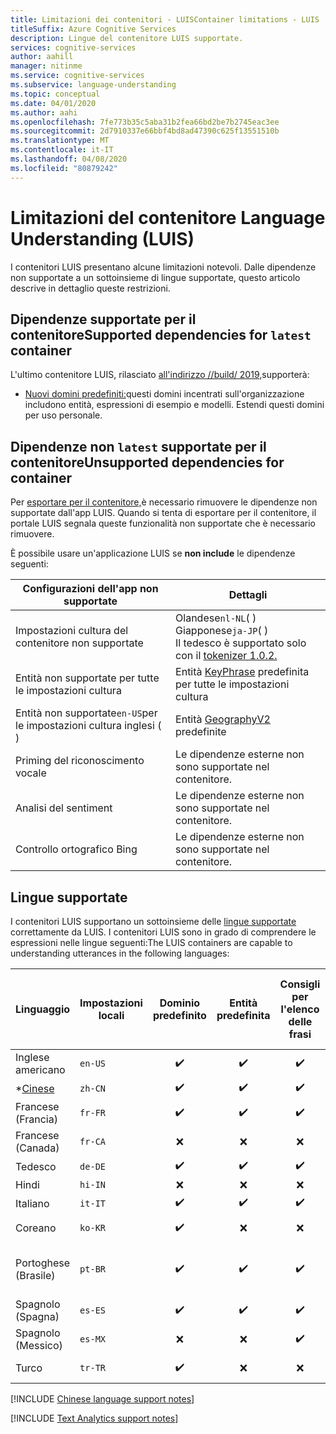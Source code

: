 ```yaml
---
title: Limitazioni dei contenitori - LUISContainer limitations - LUIS
titleSuffix: Azure Cognitive Services
description: Lingue del contenitore LUIS supportate.
services: cognitive-services
author: aahill
manager: nitinme
ms.service: cognitive-services
ms.subservice: language-understanding
ms.topic: conceptual
ms.date: 04/01/2020
ms.author: aahi
ms.openlocfilehash: 7fe773b35c5aba31b2fea66bd2be7b2745eac3ee
ms.sourcegitcommit: 2d7910337e66bbf4bd8ad47390c625f13551510b
ms.translationtype: MT
ms.contentlocale: it-IT
ms.lasthandoff: 04/08/2020
ms.locfileid: "80879242"
---
```

# <a name="language-understanding-luis-container-limitations"></a>Limitazioni del contenitore Language Understanding (LUIS)

I contenitori LUIS presentano alcune limitazioni notevoli. Dalle dipendenze non supportate a un sottoinsieme di lingue supportate, questo articolo descrive in dettaglio queste restrizioni.

## <a name="supported-dependencies-for-latest-container"></a>Dipendenze supportate per il contenitoreSupported dependencies for `latest` container

L'ultimo contenitore LUIS, rilasciato [all'indirizzo //build/ 2019,](https://news.microsoft.com/build2019/)supporterà:

* [Nuovi domini predefiniti:](luis-reference-prebuilt-domains.md)questi domini incentrati sull'organizzazione includono entità, espressioni di esempio e modelli. Estendi questi domini per uso personale.

## <a name="unsupported-dependencies-for-latest-container"></a>Dipendenze non `latest` supportate per il contenitoreUnsupported dependencies for container

Per [esportare per il contenitore,](luis-container-howto.md#export-packaged-app-from-luis)è necessario rimuovere le dipendenze non supportate dall'app LUIS. Quando si tenta di esportare per il contenitore, il portale LUIS segnala queste funzionalità non supportate che è necessario rimuovere.

È possibile usare un'applicazione LUIS se **non include** le dipendenze seguenti:

Configurazioni dell'app non supportate|Dettagli|
|--|--|
|Impostazioni cultura del contenitore non supportate| Olandese`nl-NL`( )<br>Giapponese`ja-JP`( )<br>Il tedesco è supportato solo con il [tokenizer 1.0.2.](luis-language-support.md#custom-tokenizer-versions)|
|Entità non supportate per tutte le impostazioni cultura|Entità [KeyPhrase](luis-reference-prebuilt-keyphrase.md) predefinita per tutte le impostazioni cultura|
|Entità non supportate`en-US`per le impostazioni cultura inglesi ( )|Entità [GeographyV2](luis-reference-prebuilt-geographyV2.md) predefinite|
|Priming del riconoscimento vocale|Le dipendenze esterne non sono supportate nel contenitore.|
|Analisi del sentiment|Le dipendenze esterne non sono supportate nel contenitore.|
|Controllo ortografico Bing|Le dipendenze esterne non sono supportate nel contenitore.|

## <a name="languages-supported"></a>Lingue supportate

I contenitori LUIS supportano un sottoinsieme delle [lingue supportate](luis-language-support.md#languages-supported) correttamente da LUIS. I contenitori LUIS sono in grado di comprendere le espressioni nelle lingue seguenti:The LUIS containers are capable to understanding utterances in the following languages:

| Linguaggio | Impostazioni locali | Dominio predefinito | Entità predefinita | Consigli per l'elenco delle frasi | **[Analisi del testo](../text-analytics/language-support.md)<br>(Valutazione e<br>parole chiave)|
|--|--|:--:|:--:|:--:|:--:|
| Inglese americano | `en-US` | ✔️ | ✔️ | ✔️ | ✔️ |
| *[Cinese](#chinese-support-notes) |`zh-CN` | ✔️ | ✔️ | ✔️ | ❌ |
| Francese (Francia) |`fr-FR` | ✔️ | ✔️ | ✔️ | ✔️ |
| Francese (Canada) |`fr-CA` | ❌ | ❌ | ❌ | ✔️ |
| Tedesco |`de-DE` | ✔️ | ✔️ | ✔️ | ✔️ |
| Hindi | `hi-IN`| ❌ | ❌ | ❌ | ❌ |
| Italiano |`it-IT` | ✔️ | ✔️ | ✔️ | ✔️ |
| Coreano |`ko-KR` | ✔️ | ❌ | ❌ | *Solo frase chiave* |
| Portoghese (Brasile) |`pt-BR` | ✔️ | ✔️ | ✔️ | non tutte le impostazioni cultura secondarie |
| Spagnolo (Spagna) |`es-ES` | ✔️ | ✔️ |✔️|✔️|
| Spagnolo (Messico)|`es-MX` | ❌ | ❌ |✔️|✔️|
| Turco | `tr-TR` |✔️| ❌ | ❌ | *Solo sentimento* |

[!INCLUDE [Chinese language support notes](includes/chinese-language-support-notes.md)]

[!INCLUDE [Text Analytics support notes](includes/text-analytics-support-notes.md)]
